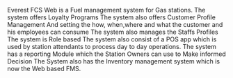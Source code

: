 Everest FCS Web is a Fuel management system for Gas stations. 
The system offers Loyalty Programs
The system also offers Customer Profile Management And setting the how, when,where and what the customer and his employees can consume
The system also manages the Staffs Profiles
The system is Role based
The system also consist of a POS app which is used by station attendants to process day to day operations.
The system has a reporting Module which the Station Owners can use to Make informed Decision
The System also has the Inventory management system which is now the Web based FMS.

